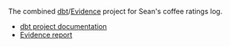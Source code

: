 The combined [dbt](https://www.getdbt.com/)/[Evidence](https://evidence.dev/) project for Sean's coffee ratings log.

- [dbt project documentation](https://slunsford.github.io/coffee_analytics)
- [Evidence report](https://lunsford.coffee/)
